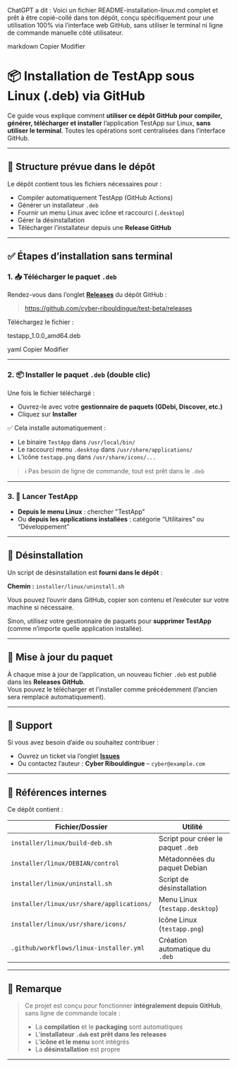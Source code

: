 ChatGPT a dit :
Voici un fichier README-installation-linux.md complet et prêt à être copié-collé dans ton dépôt, conçu spécifiquement pour une utilisation 100% via l’interface web GitHub, sans utiliser le terminal ni ligne de commande manuelle côté utilisateur.

markdown
Copier
Modifier
# 📦 Installation de TestApp sous Linux (.deb) via GitHub

Ce guide vous explique comment **utiliser ce dépôt GitHub pour compiler, générer, télécharger et installer** l’application TestApp sur Linux, **sans utiliser le terminal**. Toutes les opérations sont centralisées dans l’interface GitHub.

---

## 🧰 Structure prévue dans le dépôt

Le dépôt contient tous les fichiers nécessaires pour :

- Compiler automatiquement TestApp (GitHub Actions)
- Générer un installateur `.deb`
- Fournir un menu Linux avec icône et raccourci (`.desktop`)
- Gérer la désinstallation
- Télécharger l’installateur depuis une **Release GitHub**

---

## ✅ Étapes d’installation sans terminal

### 1. 📥 Télécharger le paquet `.deb`

Rendez-vous dans l’onglet [**Releases**](../../releases) du dépôt GitHub :  
> https://github.com/cyber-ribouldingue/test-beta/releases

Téléchargez le fichier :

testapp_1.0.0_amd64.deb

yaml
Copier
Modifier

---

### 2. 📦 Installer le paquet `.deb` (double clic)

Une fois le fichier téléchargé :

- Ouvrez-le avec votre **gestionnaire de paquets (GDebi, Discover, etc.)**
- Cliquez sur **Installer**

✅ Cela installe automatiquement :
- Le binaire `TestApp` dans `/usr/local/bin/`
- Le raccourci menu `.desktop` dans `/usr/share/applications/`
- L’icône `testapp.png` dans `/usr/share/icons/...`

> ℹ️ Pas besoin de ligne de commande, tout est prêt dans le `.deb`

---

### 3. 🚀 Lancer TestApp

- **Depuis le menu Linux** : chercher "TestApp"
- Ou **depuis les applications installées** : catégorie “Utilitaires” ou “Développement”

---

## 🧹 Désinstallation

Un script de désinstallation est **fourni dans le dépôt** :

**Chemin :** `installer/linux/uninstall.sh`

Vous pouvez l’ouvrir dans GitHub, copier son contenu et l’exécuter sur votre machine si nécessaire.

Sinon, utilisez votre gestionnaire de paquets pour **supprimer TestApp** (comme n’importe quelle application installée).

---

## 🔁 Mise à jour du paquet

À chaque mise à jour de l’application, un nouveau fichier `.deb` est publié dans les **Releases GitHub**.  
Vous pouvez le télécharger et l’installer comme précédemment (l’ancien sera remplacé automatiquement).

---

## 💬 Support

Si vous avez besoin d’aide ou souhaitez contribuer :

- Ouvrez un ticket via l’onglet [**Issues**](../../issues)
- Ou contactez l’auteur : **Cyber Ribouldingue** – `cyber@example.com`

---

## 📁 Références internes

Ce dépôt contient :

| Fichier/Dossier                            | Utilité                            |
|-------------------------------------------|------------------------------------|
| `installer/linux/build-deb.sh`            | Script pour créer le paquet `.deb` |
| `installer/linux/DEBIAN/control`          | Métadonnées du paquet Debian       |
| `installer/linux/uninstall.sh`            | Script de désinstallation          |
| `installer/linux/usr/share/applications/` | Menu Linux (`testapp.desktop`)     |
| `installer/linux/usr/share/icons/`        | Icône Linux (`testapp.png`)        |
| `.github/workflows/linux-installer.yml`   | Création automatique du `.deb`     |

---

## 🏁 Remarque

> Ce projet est conçu pour fonctionner **intégralement depuis GitHub**, sans ligne de commande locale :
>
> - La **compilation** et le **packaging** sont automatiques
> - L’**installateur `.deb` est prêt dans les releases**
> - L’**icône et le menu** sont intégrés
> - La **désinstallation** est propre

---
